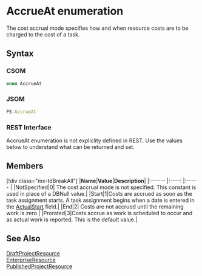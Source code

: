 [comment]: # (Name:AccrueAt)
[comment]: # (Name:Microsoft.ProjectServer.AccrueAt)
[comment]: # (Type:Enum)
[comment]: # (Status:Verified)


# <a name="name"></a>AccrueAt enumeration



<a name="description"></a>The cost accrual mode specifies how and when resource costs are to be charged to the cost of a task.

## <a name="syntax"></a>Syntax


### CSOM

```cs
enum AccrueAt 
```
### JSOM

```javascript
PS.AccrueAt
```
### REST Interface

AccrueAt enumeration is not expliclity defined in REST.  Use the values below to understand what can be returned and set.


## <a name="members"></a>Members



<a name="enumMembers"></a>
[!div class="mx-tdBreakAll"]
|**Name**|**Value**|**Description**|
|:------ |:----: |:----- |
|<a name="NotSpecified"></a>NotSpecified|0| The cost accrual mode is not specified. This constant is used in place of a DBNull value.|
|<a name="Start"></a>Start|1|Costs are accrued as soon as the task assignment starts. A task assignment begins when a date is entered in the [ActualStart](PublishedAssignment.md#ActualStart) field.|
|<a name="End"></a>End|2| Costs are not accrued until the remaining work is zero.|
|<a name="Prorated"></a>Prorated|3|Costs accrue as work is scheduled to occur and as actual work is reported. This is the default value.|

## <a name="seeAlso"></a>See Also

[DraftProjectResource](DraftProjectResource.md)<br/>
[EnterpriseResource](EnterpriseResource.md)<br/>
[PublishedProjectResource](PublishedProjectResource.md)<br/>
